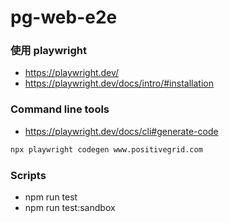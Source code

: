 # pg-web-e2e
### 使用 playwright
- https://playwright.dev/
- https://playwright.dev/docs/intro/#installation
### Command line tools
- https://playwright.dev/docs/cli#generate-code

```bash
npx playwright codegen www.positivegrid.com
```

### Scripts
- npm run test
- npm run test:sandbox